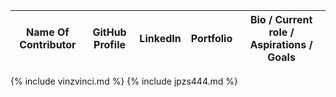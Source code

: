 | Name Of Contributor | GitHub Profile | LinkedIn |  Portfolio | Bio / Current role / Aspirations / Goals |
| --- | -- | -- | -- | ----- |
{% include vinzvinci.md %}
{% include jpzs444.md %}
 
